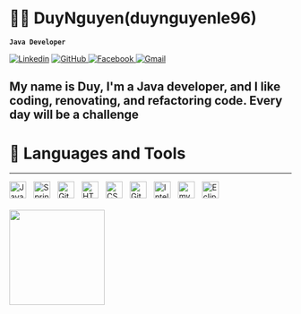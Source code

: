 # 🏄‍♂️ DuyNguyen(duynguyenle96)
 **`Java Developer`**
 
[![Linkedin](https://img.shields.io/badge/LinkedIn-0077B5?style=for-the-badge&logo=linkedin&logoColor=white)](https://www.linkedin.com/in/duy-nguy%E1%BB%85n-692a12275/)
[![GitHub](https://img.shields.io/badge/GitHub-100000?style=for-the-badge&logo=github&logoColor=white) ](https://github.com/DuyNguyenLe96)
[![Facebook](https://img.shields.io/badge/Facebook-Connect-brightgreen?style=for-the-badge&labelColor=white&logo=facebook) ](https://www.facebook.com/duy.nguyen.526/)
[![Gmail](https://img.shields.io/badge/Gmail-D14836?style=for-the-badge&logo=gmail&logoColor=white)](mailto:duynguyenle1196@gmail.com)
## My name is Duy, I'm a Java developer, and I like coding, renovating, and refactoring code. Every day will be a challenge

# 🧰 Languages and Tools
---
<img align="left" alt="Java" width="30px" style="padding-right:10px;" src="https://cdn.jsdelivr.net/gh/devicons/devicon/icons/java/java-original.svg"/>
<img align="left" alt="Spring" width="30px" style="padding-right:10px;" src="https://cdn.jsdelivr.net/gh/devicons/devicon/icons/spring/spring-original.svg" />
<img align="left" alt="Git" width="30px" style="padding-right:10px;" src="https://cdn.jsdelivr.net/gh/devicons/devicon/icons/git/git-original.svg" />
<img align="left" alt="HTML" width="30px" style="padding-right:10px;" src="https://cdn.jsdelivr.net/gh/devicons/devicon/icons/html5/html5-plain.svg" />
<img align="left" alt="CSS" width="30px" style="padding-right:10px;" src="https://cdn.jsdelivr.net/gh/devicons/devicon/icons/css3/css3-plain.svg" />
<img align="left" alt="GitHub" width="30px" style="padding-right:10px;" src="https://cdn.jsdelivr.net/gh/devicons/devicon/icons/github/github-original.svg" />
<img align="left" alt="Intelji" width="30px" style="padding-right:10px;" src="https://cdn.jsdelivr.net/gh/devicons/devicon/icons/intellij/intellij-original.svg" />
<img align="left" alt="mySQL" width="30px" style="padding-right:10px;" src="https://cdn.jsdelivr.net/gh/devicons/devicon/icons/mysql/mysql-original.svg" />
<img align="left" alt="Eclipse" width="30px" style="padding-right:10px;" src="https://drive.google.com/uc?export=view&id=16YqhU8kYSnwRimp2aucIb8XRusHoqV7_" />

<br />
<br />
<br />
<div align="left">
	<img height="170em" src="https://github-readme-stats-sigma-five.vercel.app/api/top-langs/?username=DuyNguyenle96&theme=dark&show_icons=true&hide_border=true&layout=compact&langs_count=8"/>
</div>
